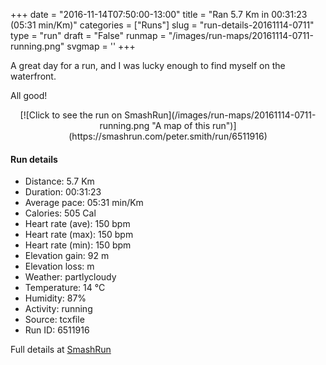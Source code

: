 +++
date = "2016-11-14T07:50:00-13:00"
title = "Ran 5.7 Km in 00:31:23 (05:31 min/Km)"
categories = ["Runs"]
slug = "run-details-20161114-0711"
type = "run"
draft = "False"
runmap = "/images/run-maps/20161114-0711-running.png"
svgmap = '<polyline points="59 72, 58 72, 53 70, 48 69, 44 67, 36 66, 34 64, 35 62, 34 62, 33 62, 31 63, 30 66, 27 66, 24 65, 21 63, 13 59, 0 56, 6 57, 7 57, 12 59, 25 65, 30 67, 30 66, 31 65, 32 61, 35 62, 35 59, 37 57, 37 55, 38 54, 39 50, 43 43, 51 35, 56 32, 58 30, 59 30, 60 28, 64 28, 64 28, 66 29, 57 38, 49 45, 49 46, 49 46, 55 49, 77 55, 86 58, 89 58, 100 60, 89 58, 84 57, 83 56, 81 55, 65 51, 60 51, 57 56, 56 62, 60 64, 57 71, 57 71, 58 72">'
+++

A great day for a run, and I was lucky enough to find myself on the waterfront. 

All good!

<!--more-->

<center>
[![Click to see the run on SmashRun](/images/run-maps/20161114-0711-running.png "A map of this run")](https://smashrun.com/peter.smith/run/6511916)
</center>

#### Run details

* Distance: 5.7 Km
* Duration: 00:31:23
* Average pace: 05:31 min/Km
* Calories: 505 Cal
* Heart rate (ave): 150 bpm
* Heart rate (max): 150 bpm
* Heart rate (min): 150 bpm
* Elevation gain: 92 m
* Elevation loss:  m
* Weather: partlycloudy
* Temperature: 14 &deg;C
* Humidity: 87%
* Activity: running
* Source: tcxfile
* Run ID: 6511916

Full details at [SmashRun](https://smashrun.com/peter.smith/run/6511916)